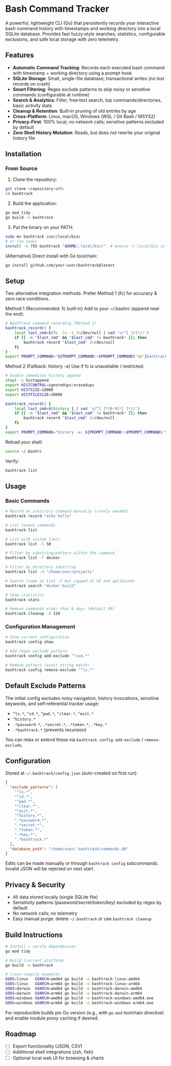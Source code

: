 # Bash Command Tracker

A powerful, lightweight CLI (Go) that persistently records your interactive bash command history with timestamps and working directory into a local SQLite database. Provides fast fuzzy‑style searches, statistics, configurable exclusions, and safe local storage with zero telemetry.

## Features

- **Automatic Command Tracking**: Records each executed bash command with timestamp + working directory using a prompt hook
- **SQLite Storage**: Small, single-file database; transactional writes (no lost records on crash)
- **Smart Filtering**: Regex exclude patterns to skip noisy or sensitive commands (configurable at runtime)
- **Search & Analytics**: Filter, free‑text search, top commands/directories, basic activity stats
- **Cleanup & Retention**: Built‑in pruning of old entries by age
- **Cross-Platform**: Linux, macOS, Windows (WSL / Git Bash / MSYS2)
- **Privacy-First**: 100% local; no network calls; sensitive patterns excluded by default
- **Zero Shell History Mutation**: Reads, but does not rewrite your original history file

## Installation

### From Source

1. Clone the repository:
```bash
git clone <repository-url>
cd bashtrack
```

2. Build the application:
```bash
go mod tidy
go build -o bashtrack
```

3. Put the binary on your PATH:
```bash
sudo mv bashtrack /usr/local/bin/
# or (no sudo)
install -m 755 bashtrack "$HOME/.local/bin/"  # ensure ~/.local/bin is in PATH
```

(Alternative) Direct install with Go toolchain:
```bash
go install github.com/your-user/bashtrack@latest
```

## Setup

Two alternative integration methods. Prefer Method 1 (fc) for accuracy & zero race conditions.

Method 1 (Recommended: fc built‑in)
Add to your ~/.bashrc (append near the end):
```bash
# BashTrack command recording (Method 1)
bashtrack_record() {
    local last_cmd=$(fc -ln -1 2>/dev/null | sed 's/^[ \t]*//')
    if [[ -n "$last_cmd" && "$last_cmd" != bashtrack* ]]; then
        bashtrack record "$last_cmd" 2>/dev/null
    fi
}
export PROMPT_COMMAND="${PROMPT_COMMAND:+$PROMPT_COMMAND$'\n'}bashtrack_record"
```

Method 2 (Fallback: history -a)
Use if fc is unavailable / restricted:
```bash
# Enable immediate history append
shopt -s histappend
export HISTCONTROL=ignoredups:erasedups
export HISTSIZE=10000
export HISTFILESIZE=20000

bashtrack_record() {
    local last_cmd=$(history 1 | sed 's/^[ ]*[0-9]*[ ]*//')
    if [[ -n "$last_cmd" && "$last_cmd" != bashtrack* ]]; then
        bashtrack record "$last_cmd" 2>/dev/null
    fi
}
export PROMPT_COMMAND="history -a; ${PROMPT_COMMAND:+$PROMPT_COMMAND$'\n'}bashtrack_record"
```

Reload your shell:
```bash
source ~/.bashrc
```

Verify:
```bash
bashtrack list
```

## Usage

### Basic Commands

```bash
# Record an arbitrary command manually (rarely needed)
bashtrack record "echo hello"

# List recent commands
bashtrack list

# List with custom limit
bashtrack list -l 50

# Filter by substring/pattern within the command
bashtrack list -f docker

# Filter by directory substring
bashtrack list -d "/home/user/projects"

# Search (same as list -f but capped at 50 and optimized)
bashtrack search "docker build"

# Show statistics
bashtrack stats

# Remove commands older than N days (default 90)
bashtrack cleanup -d 120
```

### Configuration Management

```bash
# Show current configuration
bashtrack config show

# Add regex exclude pattern
bashtrack config add-exclude "^vim.*"

# Remove pattern (exact string match)
bashtrack config remove-exclude "^ls.*"
```

## Default Exclude Patterns

The initial config excludes noisy navigation, history invocations, sensitive keywords, and self‑referential tracker usage:

- `^ls.*`, `^cd.*`, `^pwd.*`, `^clear.*`, `^exit.*`
- `^history.*`
- `.*password.*`, `.*secret.*`, `.*token.*`, `.*key.*`
- `.*bashtrack.*` (prevents recursion)

You can relax or extend these via `bashtrack config add-exclude` / `remove-exclude`.

## Configuration

Stored at `~/.bashtrack/config.json` (auto-created on first run):

```json
{
  "exclude_patterns": [
    "^ls.*",
    "^cd.*",
    "^pwd.*",
    "^clear.*",
    "^exit.*",
    "^history.*",
    ".*password.*",
    ".*secret.*",
    ".*token.*",
    ".*key.*",
    ".*bashtrack.*"
  ],
  "database_path": "/home/user/.bashtrack/commands.db"
}
```

Edits can be made manually or through `bashtrack config` subcommands. Invalid JSON will be rejected on next start.

## Privacy & Security

- All data stored locally (single SQLite file)
- Sensitivity patterns (password/secret/token/key) excluded by regex by default
- No network calls; no telemetry
- Easy manual purge: delete `~/.bashtrack` or use `bashtrack cleanup`

## Build Instructions

```bash
# Install / verify dependencies
go mod tidy

# Build (current platform)
go build -o bashtrack

# Cross-compile examples
GOOS=linux   GOARCH=amd64 go build -o bashtrack-linux-amd64
GOOS=linux   GOARCH=arm64 go build -o bashtrack-linux-arm64
GOOS=darwin  GOARCH=amd64 go build -o bashtrack-darwin-amd64
GOOS=darwin  GOARCH=arm64 go build -o bashtrack-darwin-arm64
GOOS=windows GOARCH=amd64 go build -o bashtrack-windows-amd64.exe
GOOS=windows GOARCH=arm64 go build -o bashtrack-windows-arm64.exe
```

For reproducible builds pin Go version (e.g., with `go.mod` toolchain directive) and enable module proxy caching if desired.

## Roadmap

- [ ] Export functionality (JSON, CSV)
- [ ] Additional shell integrations (zsh, fish)
- [ ] Optional local web UI for browsing & charts
